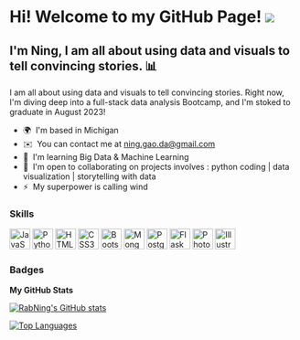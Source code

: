Hi! Welcome to my GitHub Page!  ![](https://user-images.githubusercontent.com/18350557/176309783-0785949b-9127-417c-8b55-ab5a4333674e.gif)
=============================================================================================================================================

I'm Ning, I am all about using data and visuals to tell convincing stories. 📊
---------------------

I am all about using data and visuals to tell convincing stories. Right now, I'm diving deep into a full-stack data analysis Bootcamp, and I'm stoked to graduate in August 2023!

*   🌍  I'm based in Michigan
*   ✉️  You can contact me at [ning.gao.da@gmail.com](mailto:ning.gao.da@gmail.com)
*   🧠  I'm learning Big Data & Machine Learning
*   🤝  I'm open to collaborating on projects involves : python coding | data visualization | storytelling with data
*   ⚡  My superpower is calling wind
  ### Skills 
<p align="left">
<a href="https://developer.mozilla.org/en-US/docs/Web/JavaScript" target="_blank" rel="noreferrer"><img src="https://raw.githubusercontent.com/danielcranney/readme-generator/main/public/icons/skills/javascript-colored.svg" width="36" height="36" alt="JavaScript" /></a>
<a href="https://www.python.org/" target="_blank" rel="noreferrer"><img src="https://raw.githubusercontent.com/danielcranney/readme-generator/main/public/icons/skills/python-colored.svg" width="36" height="36" alt="Python" /></a>
<a href="https://developer.mozilla.org/en-US/docs/Glossary/HTML5" target="_blank" rel="noreferrer"><img src="https://raw.githubusercontent.com/danielcranney/readme-generator/main/public/icons/skills/html5-colored.svg" width="36" height="36" alt="HTML5" /></a>
<a href="https://www.w3.org/TR/CSS/#css" target="_blank" rel="noreferrer"><img src="https://raw.githubusercontent.com/danielcranney/readme-generator/main/public/icons/skills/css3-colored.svg" width="36" height="36" alt="CSS3" /></a>
<a href="https://getbootstrap.com/" target="_blank" rel="noreferrer"><img src="https://raw.githubusercontent.com/danielcranney/readme-generator/main/public/icons/skills/bootstrap-colored.svg" width="36" height="36" alt="Bootstrap" /></a>
<a href="https://www.mongodb.com/" target="_blank" rel="noreferrer"><img src="https://raw.githubusercontent.com/danielcranney/readme-generator/main/public/icons/skills/mongodb-colored.svg" width="36" height="36" alt="MongoDB" /></a>
<a href="https://www.postgresql.org/" target="_blank" rel="noreferrer"><img src="https://raw.githubusercontent.com/danielcranney/readme-generator/main/public/icons/skills/postgresql-colored.svg" width="36" height="36" alt="PostgreSQL" /></a>
<a href="https://flask.palletsprojects.com/en/2.0.x/" target="_blank" rel="noreferrer"><img src="https://raw.githubusercontent.com/danielcranney/readme-generator/main/public/icons/skills/flask-colored.svg" width="36" height="36" alt="Flask" /></a>
<a href="https://www.adobe.com/uk/products/photoshop.html" target="_blank" rel="noreferrer"><img src="https://raw.githubusercontent.com/danielcranney/readme-generator/main/public/icons/skills/photoshop-colored.svg" width="36" height="36" alt="Photoshop" /></a>
<a href="adobe.com/uk/products/illustrator.html" target="_blank" rel="noreferrer"><img src="https://raw.githubusercontent.com/danielcranney/readme-generator/main/public/icons/skills/illustrator-colored.svg" width="36" height="36" alt="Illustrator" /></a>
</p>
                    
### Badges

<b>My GitHub Stats</b>

<a href="http://www.github.com/RabNing"><img src="https://github-readme-stats.vercel.app/api?username=RabNing&show_icons=true&hide=prs,issues,&count_private=true&title_color=0891b2&text_color=1c1917&icon_color=0891b2&bg_color=ffffff&hide_border=false&show_icons=true" alt="RabNing's GitHub stats" /></a>

<a href="https://github.com/RabNing" align="left"><img src="https://github-readme-stats.vercel.app/api/top-langs/?username=RabNing&langs_count=10&title_color=0891b2&text_color=1c1917&icon_color=0891b2&bg_color=ffffff&hide_border=false&locale=en&custom_title=Top%20%Languages" alt="Top Languages" /></a>
